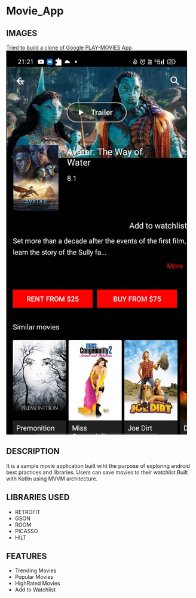 # Movie_App
## IMAGES
Tried to build a clone of Google PLAY-MOVIES App
![Alt text](images/img_1.jpeg)
## DESCRIPTION
It is a sample movie application built wiht the purpose of exploring android best practices and libraries.
Users can save movies to their watchlist.Built with Kotlin using MVVM architecture.
## LIBRARIES USED
+ RETROFIT 
+ GSON
+ ROOM
+ PICASSO
+ HILT
## FEATURES
+ Trending Movies
+ Popular Movies
+ HighRated Movies
+ Add to Watchlist 




